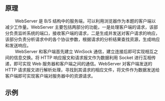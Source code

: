 ## 原理

&emsp;&emsp; WebServer 是 B/S 结构中的服务端，可以利用浏览器作为本题的客户端以减少工作量。WebServer 主要包括两部分的功能，一是处理客户端的请求，该部分负责监听系统的端口，接收客户端的请求，二是生成并发送对客户请求的响应，该部分负责分析请求中的各个协议参数，根据请求的分析结果查找资源，生成响应和发送响应。<br>
&emsp;&emsp; WebServer 和客户端首先建立 WinSock 通信，建立连接后即可实现相互之间的信息交换。将 HTTP 响应报文和请求报文作为数据利用 Socket 进行互相传递，即可实现 Web 服务器和客户端之间的通信。WebServer 对客户端发送的 HTTP 请求报文进行解析处理，寻找到其请求的相应文件，将文件作为数据发送给客户端即可实现客户端对服务器中的资源请求。

## 示例


